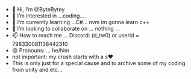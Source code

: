 - 👋 Hi, I’m @ByteBytey
- 👀 I’m interested in ...coding....
- 🌱 I’m currently learning ...C#... nvm im gonna learn c++
- 💞️ I’m looking to collaborate on ... nothing ...
- 📫 How to reach me ... Discord: (d_tw0) or userid = 798330081138442310
- 😄 Pronouns: ... he/him
- not important: my crush starts with a s❤️
- This is only just for a special cause and to archive some of my coding from unity and etc...

<!---
ByteBytey/ByteBytey is a ✨ special ✨ repository because its `README.md` (this file) appears on your GitHub profile.
You can click the Preview link to take a look at your changes.
--->
